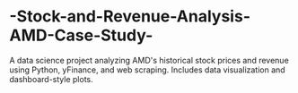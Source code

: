 # -Stock-and-Revenue-Analysis-AMD-Case-Study-
A data science project analyzing AMD's historical stock prices and revenue using Python, yFinance, and web scraping. Includes data visualization and dashboard-style plots.
